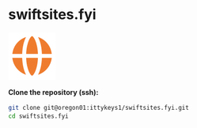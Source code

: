 # swiftsites.fyi

![swiftsites logo](/img/logoo.svg)

**Clone the repository (ssh):**

```bash
git clone git@oregon01:ittykeys1/swiftsites.fyi.git
cd swiftsites.fyi
```